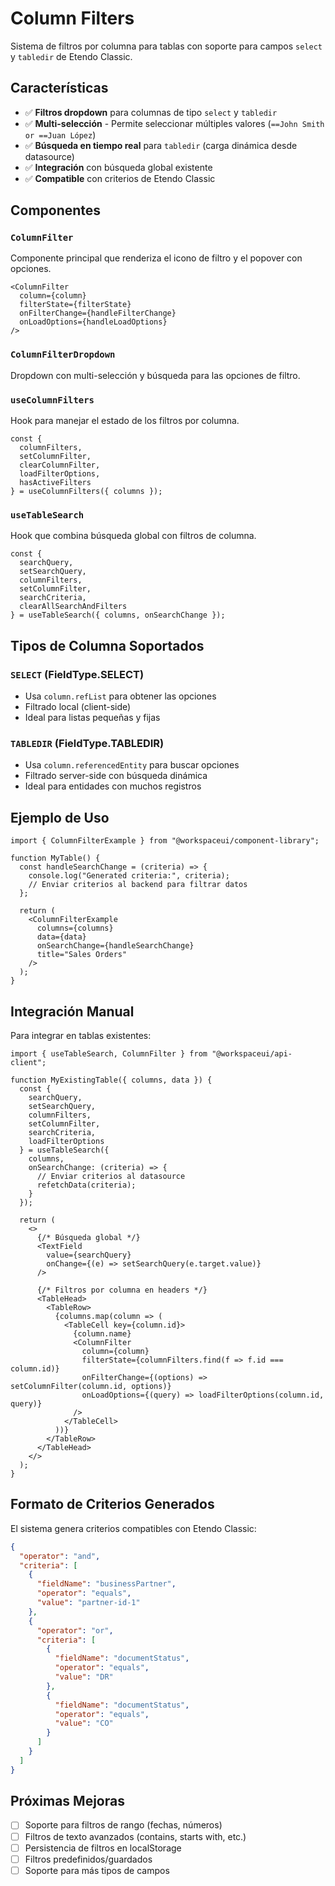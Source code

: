 # Column Filters

Sistema de filtros por columna para tablas con soporte para campos `select` y `tabledir` de Etendo Classic.

## Características

- ✅ **Filtros dropdown** para columnas de tipo `select` y `tabledir`
- ✅ **Multi-selección** - Permite seleccionar múltiples valores (`==John Smith or ==Juan López`)
- ✅ **Búsqueda en tiempo real** para `tabledir` (carga dinámica desde datasource)
- ✅ **Integración** con búsqueda global existente
- ✅ **Compatible** con criterios de Etendo Classic

## Componentes

### `ColumnFilter`
Componente principal que renderiza el icono de filtro y el popover con opciones.

```tsx
<ColumnFilter
  column={column}
  filterState={filterState}
  onFilterChange={handleFilterChange}
  onLoadOptions={handleLoadOptions}
/>
```

### `ColumnFilterDropdown`
Dropdown con multi-selección y búsqueda para las opciones de filtro.

### `useColumnFilters`
Hook para manejar el estado de los filtros por columna.

```tsx
const {
  columnFilters,
  setColumnFilter,
  clearColumnFilter,
  loadFilterOptions,
  hasActiveFilters
} = useColumnFilters({ columns });
```

### `useTableSearch`
Hook que combina búsqueda global con filtros de columna.

```tsx
const {
  searchQuery,
  setSearchQuery,
  columnFilters,
  setColumnFilter,
  searchCriteria,
  clearAllSearchAndFilters
} = useTableSearch({ columns, onSearchChange });
```

## Tipos de Columna Soportados

### `SELECT` (FieldType.SELECT)
- Usa `column.refList` para obtener las opciones
- Filtrado local (client-side)
- Ideal para listas pequeñas y fijas

### `TABLEDIR` (FieldType.TABLEDIR)
- Usa `column.referencedEntity` para buscar opciones
- Filtrado server-side con búsqueda dinámica
- Ideal para entidades con muchos registros

## Ejemplo de Uso

```tsx
import { ColumnFilterExample } from "@workspaceui/component-library";

function MyTable() {
  const handleSearchChange = (criteria) => {
    console.log("Generated criteria:", criteria);
    // Enviar criterios al backend para filtrar datos
  };

  return (
    <ColumnFilterExample
      columns={columns}
      data={data}
      onSearchChange={handleSearchChange}
      title="Sales Orders"
    />
  );
}
```

## Integración Manual

Para integrar en tablas existentes:

```tsx
import { useTableSearch, ColumnFilter } from "@workspaceui/api-client";

function MyExistingTable({ columns, data }) {
  const {
    searchQuery,
    setSearchQuery,
    columnFilters,
    setColumnFilter,
    searchCriteria,
    loadFilterOptions
  } = useTableSearch({
    columns,
    onSearchChange: (criteria) => {
      // Enviar criterios al datasource
      refetchData(criteria);
    }
  });

  return (
    <>
      {/* Búsqueda global */}
      <TextField 
        value={searchQuery}
        onChange={(e) => setSearchQuery(e.target.value)}
      />
      
      {/* Filtros por columna en headers */}
      <TableHead>
        <TableRow>
          {columns.map(column => (
            <TableCell key={column.id}>
              {column.name}
              <ColumnFilter
                column={column}
                filterState={columnFilters.find(f => f.id === column.id)}
                onFilterChange={(options) => setColumnFilter(column.id, options)}
                onLoadOptions={(query) => loadFilterOptions(column.id, query)}
              />
            </TableCell>
          ))}
        </TableRow>
      </TableHead>
    </>
  );
}
```

## Formato de Criterios Generados

El sistema genera criterios compatibles con Etendo Classic:

```json
{
  "operator": "and",
  "criteria": [
    {
      "fieldName": "businessPartner",
      "operator": "equals", 
      "value": "partner-id-1"
    },
    {
      "operator": "or",
      "criteria": [
        {
          "fieldName": "documentStatus",
          "operator": "equals",
          "value": "DR"
        },
        {
          "fieldName": "documentStatus", 
          "operator": "equals",
          "value": "CO"
        }
      ]
    }
  ]
}
```

## Próximas Mejoras

- [ ] Soporte para filtros de rango (fechas, números)
- [ ] Filtros de texto avanzados (contains, starts with, etc.)
- [ ] Persistencia de filtros en localStorage
- [ ] Filtros predefinidos/guardados
- [ ] Soporte para más tipos de campos